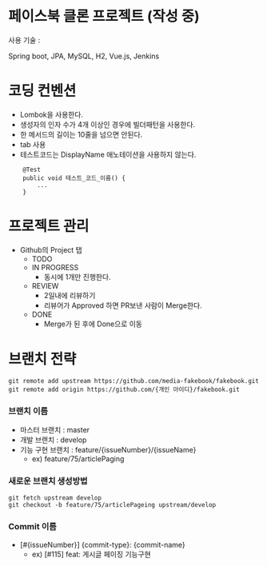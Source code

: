# 페이스북 클론 프로젝트 (작성 중)

사용 기술 : 

Spring boot, JPA, MySQL, H2, Vue.js, Jenkins

# 코딩 컨벤션

- Lombok을 사용한다.
- 생성자의 인자 수가 4개 이상인 경우에 빌더패턴을 사용한다.
- 한 메서드의 길이는 10줄을 넘으면 안된다.
- tab 사용
- 테스트코드는 DisplayName 애노테이션을 사용하지 않는다.

```
    @Test
    public void 테스트_코드_이름() {
        ...
    }
```

# 프로젝트 관리

- Github의 Project 탭
    - TODO
    - IN PROGRESS
        - 동시에 1개만 진행한다.
    - REVIEW
        - 2일내에 리뷰하기
        - 리뷰어가 Approved 하면 PR보낸 사람이 Merge한다.
    - DONE
        - Merge가 된 후에 Done으로 이동

# 브랜치 전략

```
git remote add upstream https://github.com/media-fakebook/fakebook.git
git remote add origin https://github.com/{개인 아이디}/fakebook.git
```

### 브랜치 이름

- 마스터 브랜치 : master
- 개발 브랜치 : develop
- 기능 구현 브랜치 : feature/{issueNumber}/{issueName}
    - ex) feature/75/articlePaging



### 새로운 브랜치 생성방법 
```
git fetch upstream develop
git checkout -b feature/75/articlePageing upstream/develop
```



### Commit 이름

- [#{issueNumber}] {commit-type}: {commit-name}
    - ex) [#115] feat: 게시글 페이징 기능구현